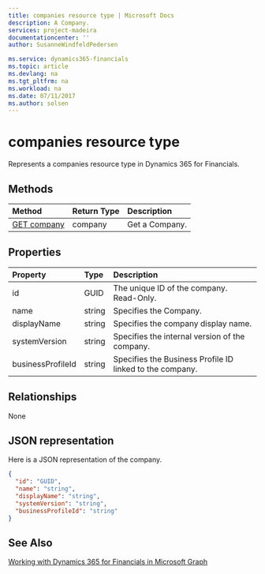 ```yaml
---
title: companies resource type | Microsoft Docs
description: A Company.
services: project-madeira
documentationcenter: ''
author: SusanneWindfeldPedersen

ms.service: dynamics365-financials
ms.topic: article
ms.devlang: na
ms.tgt_pltfrm: na
ms.workload: na
ms.date: 07/11/2017
ms.author: solsen
---
```


# companies resource type
Represents a companies resource type in Dynamics 365 for Financials.


## Methods

| Method       | Return Type  |Description|
|:---------------|:--------|:----------|
|[GET company](../api/dynamics_get_companies.md)|company|Get a Company.|

## Properties
| Property	   | Type	|Description|
|:---------------|:--------|:----------|
|id|GUID|The unique ID of the company. Read-Only.|
|name|string|Specifies the Company.|
|displayName|string|Specifies the company display name.|
|systemVersion|string|Specifies the internal version of the company.|
|businessProfileId|string|Specifies the Business Profile ID linked to the company.|


## Relationships
None

## JSON representation

Here is a JSON representation of the company.

```json
{
  "id": "GUID",
  "name": "string",
  "displayName": "string",
  "systemVersion": "string",
  "businessProfileId": "string"
}

```

## See Also
[Working with Dynamics 365 for Financials in Microsoft Graph](../api/dynamics_graph_reference.md)  
